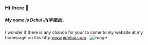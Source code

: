 ### Hi there 👋
##### My name is Dehui Ji(季德会).
I wonder if there is any chance for your to come to my website at my homepage on this http:www.jidehui.com .
![image](https://mat1.gtimg.com/pingjs/ext2020/qqindex2018/dist/img/qq_logo_2x.png)

<!--
**jidehui/jidehui** is a ✨ _special_ ✨ repository because its `README.md` (this file) appears on your GitHub profile.


Here are some ideas to get you started:

- 🔭 I’m currently working on ...
- 🌱 I’m currently learning ...
- 👯 I’m looking to collaborate on ...
- 🤔 I’m looking for help with ...
- 💬 Ask me about ...
- 📫 How to reach me: ...
- 😄 Pronouns: ...
- ⚡ Fun fact: ...
-->
